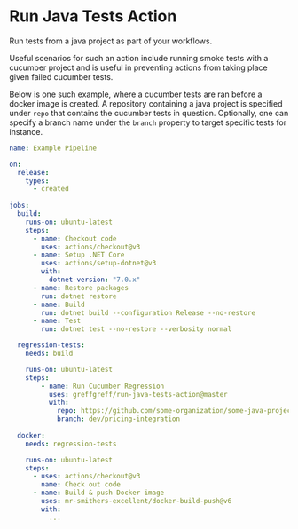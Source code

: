 # Run Java Tests Action

Run tests from a java project as part of your workflows.  

Useful scenarios for such an action include running smoke tests with a cucumber project and is useful in preventing actions from taking place given failed cucumber tests.

Below is one such example, where a cucumber tests are ran before a docker image is created. A repository containing a java project is specified under `repo` that contains the cucumber tests in question. Optionally, one can specify a branch name under the `branch` property to target specific tests for instance. 

```yml
name: Example Pipeline

on:
  release:
    types:
      - created
      
jobs:
  build:
    runs-on: ubuntu-latest
    steps:
      - name: Checkout code
        uses: actions/checkout@v3
      - name: Setup .NET Core
        uses: actions/setup-dotnet@v3
        with:
          dotnet-version: "7.0.x"
      - name: Restore packages
        run: dotnet restore
      - name: Build
        run: dotnet build --configuration Release --no-restore
      - name: Test
        run: dotnet test --no-restore --verbosity normal

  regression-tests:
    needs: build

    runs-on: ubuntu-latest
    steps:
        - name: Run Cucumber Regression
          uses: greffgreff/run-java-tests-action@master
          with:
            repo: https://github.com/some-organization/some-java-project-with-tests.git
            branch: dev/pricing-integration
  
  docker:
    needs: regression-tests

    runs-on: ubuntu-latest
    steps:
      - uses: actions/checkout@v3
        name: Check out code
      - name: Build & push Docker image
        uses: mr-smithers-excellent/docker-build-push@v6
        with:
          ...
```

